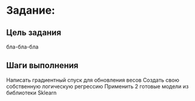 # Задание: 

## Цель задания
бла-бла-бла


## Шаги выполнения

Написать градиентный спуск для обновления весов
Создать свою собственную логическую регрессию
Применить 2 готовые модели из библиотеки Sklearn